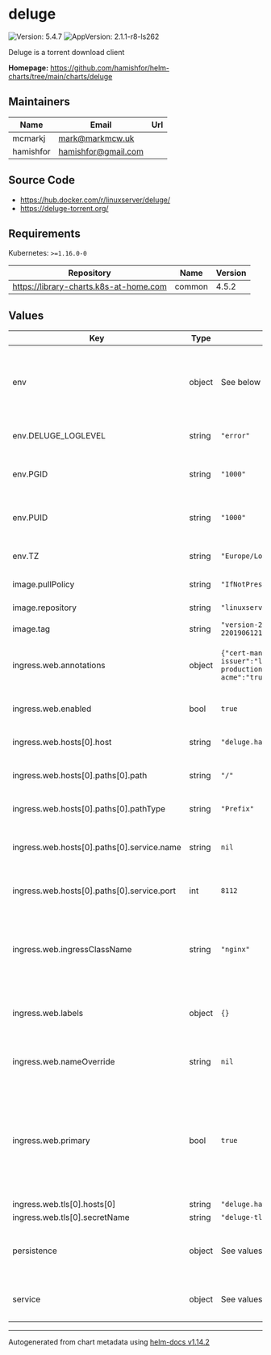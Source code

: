 # deluge

![Version: 5.4.7](https://img.shields.io/badge/Version-5.4.7-informational?style=flat-square) ![AppVersion: 2.1.1-r8-ls262](https://img.shields.io/badge/AppVersion-2.1.1--r8--ls262-informational?style=flat-square)

Deluge is a torrent download client

**Homepage:** <https://github.com/hamishfor/helm-charts/tree/main/charts/deluge>

## Maintainers

| Name | Email | Url |
| ---- | ------ | --- |
| mcmarkj | <mark@markmcw.uk> |  |
| hamishfor | <hamishfor@gmail.com> |  |

## Source Code

* <https://hub.docker.com/r/linuxserver/deluge/>
* <https://deluge-torrent.org/>

## Requirements

Kubernetes: `>=1.16.0-0`

| Repository | Name | Version |
|------------|------|---------|
| https://library-charts.k8s-at-home.com | common | 4.5.2 |

## Values

| Key | Type | Default | Description |
|-----|------|---------|-------------|
| env | object | See below | environment variables. See more environment variables in the [deluge documentation](https://github.com/linuxserver/docker-deluge#parameters). |
| env.DELUGE_LOGLEVEL | string | `"error"` | Set the loglevel output when running Deluge |
| env.PGID | string | `"1000"` | Specify the group ID the application will run as |
| env.PUID | string | `"1000"` | Specify the user ID the application will run as |
| env.TZ | string | `"Europe/London"` | Set the container timezone |
| image.pullPolicy | string | `"IfNotPresent"` | image pull policy |
| image.repository | string | `"linuxserver/deluge"` | image repository |
| image.tag | string | `"version-2.0.3-2201906121747ubuntu18.04.1"` | image tag |
| ingress.web.annotations | object | `{"cert-manager.io/cluster-issuer":"letsencrypt-production","kubernetes.io/tls-acme":"true"}` | Provide additional annotations which may be required. |
| ingress.web.enabled | bool | `true` | Enables or disables the ingress |
| ingress.web.hosts[0].host | string | `"deluge.hamishandholly.com"` | Host address. Helm template can be passed. |
| ingress.web.hosts[0].paths[0].path | string | `"/"` | Path.  Helm template can be passed. |
| ingress.web.hosts[0].paths[0].pathType | string | `"Prefix"` | Ignored if not kubeVersion >= 1.14-0 |
| ingress.web.hosts[0].paths[0].service.name | string | `nil` | Overrides the service name reference for this path |
| ingress.web.hosts[0].paths[0].service.port | int | `8112` | Overrides the service port reference for this path |
| ingress.web.ingressClassName | string | `"nginx"` | Set the ingressClass that is used for this ingress. Requires Kubernetes >=1.19 |
| ingress.web.labels | object | `{}` | Provide additional labels which may be required. |
| ingress.web.nameOverride | string | `nil` | Override the name suffix that is used for this ingress. |
| ingress.web.primary | bool | `true` | Make this the primary ingress (used in probes, notes, etc...). If there is more than 1 ingress, make sure that only 1 ingress is marked as primary. |
| ingress.web.tls[0].hosts[0] | string | `"deluge.hamishandholly.com"` |  |
| ingress.web.tls[0].secretName | string | `"deluge-tls"` |  |
| persistence | object | See values.yaml | Configure persistence settings for the chart under this key. |
| service | object | See values.yaml | Configures service settings for the chart. |

----------------------------------------------
Autogenerated from chart metadata using [helm-docs v1.14.2](https://github.com/norwoodj/helm-docs/releases/v1.14.2)
